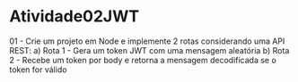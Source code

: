 # Atividade02JWT
01 - Crie um projeto em Node e implemente 2 rotas considerando uma API REST:  a) Rota 1 - Gera um token JWT com uma mensagem aleatória  b) Rota 2 - Recebe um token por body e retorna a mensagem decodificada se o token for válido
